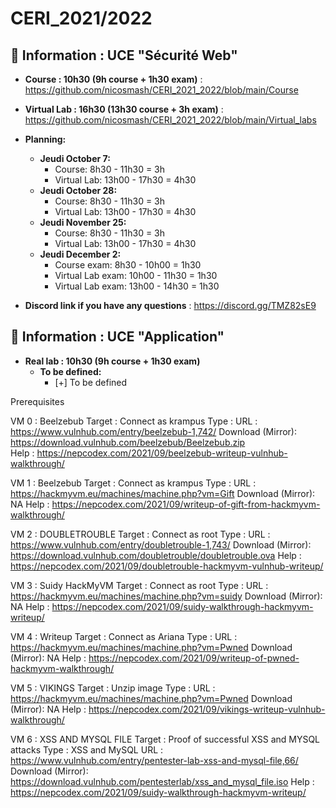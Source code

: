 # CERI_2021/2022

## 📢 Information : UCE "Sécurité Web"

* **Course : 10h30 (9h course + 1h30 exam)** : https://github.com/nicosmash/CERI_2021_2022/blob/main/Course
* **Virtual Lab : 16h30 (13h30 course + 3h exam)** : https://github.com/nicosmash/CERI_2021_2022/blob/main/Virtual_labs

* **Planning:**
    * **Jeudi October 7:**
        - Course: 8h30 - 11h30 = 3h
        - Virtual Lab: 13h00 - 17h30 = 4h30
    * **Jeudi October 28:**
        - Course: 8h30 - 11h30 = 3h
        - Virtual Lab: 13h00 - 17h30 = 4h30
    * **Jeudi November 25:**
        - Course: 8h30 - 11h30 = 3h
        - Virtual Lab: 13h00 - 17h30 = 4h30
    * **Jeudi December 2:**
        - Course exam: 8h30 - 10h00 = 1h30
        - Virtual Lab exam: 10h00 - 11h30 = 1h30
        - Virtual Lab exam: 13h00 - 14h30 = 1h30

* **Discord link if you have any questions** : https://discord.gg/TMZ82sE9

## 📢 Information : UCE "Application"

* **Real lab : 10h30 (9h course + 1h30 exam)**
    * **To be defined:**
        - [+] To be defined

Prerequisites

VM 0 : Beelzebub
Target : Connect as krampus 
Type :
URL : https://www.vulnhub.com/entry/beelzebub-1,742/ 
Download (Mirror): https://download.vulnhub.com/beelzebub/Beelzebub.zip  
Help : https://nepcodex.com/2021/09/beelzebub-writeup-vulnhub-walkthrough/ 

VM 1 : Beelzebub
Target : Connect as krampus 
Type : 
URL : https://hackmyvm.eu/machines/machine.php?vm=Gift 
Download (Mirror): NA
Help : https://nepcodex.com/2021/09/writeup-of-gift-from-hackmyvm-walkthrough/ 

VM 2 : DOUBLETROUBLE
Target : Connect as root 
Type :
URL : https://www.vulnhub.com/entry/doubletrouble-1,743/ 
Download (Mirror): https://download.vulnhub.com/doubletrouble/doubletrouble.ova
Help : https://nepcodex.com/2021/09/doubletrouble-hackmyvm-vulnhub-writeup/ 

VM 3 : Suidy HackMyVM
Target : Connect as root 
Type :
URL : https://hackmyvm.eu/machines/machine.php?vm=suidy 
Download (Mirror): NA
Help : https://nepcodex.com/2021/09/suidy-walkthrough-hackmyvm-writeup/ 

VM 4 : Writeup
Target : Connect as Ariana
Type :
URL : https://hackmyvm.eu/machines/machine.php?vm=Pwned 
Download (Mirror): NA
Help : https://nepcodex.com/2021/09/writeup-of-pwned-hackmyvm-walkthrough/ 

VM 5 : VIKINGS
Target : Unzip image 
Type :
URL : https://hackmyvm.eu/machines/machine.php?vm=Pwned 
Download (Mirror): NA
Help : https://nepcodex.com/2021/09/vikings-writeup-vulnhub-walkthrough/ 

VM 6 : XSS AND MYSQL FILE
Target : Proof of successful XSS and MYSQL attacks
Type : XSS and MySQL
URL : https://www.vulnhub.com/entry/pentester-lab-xss-and-mysql-file,66/ 
Download (Mirror): https://download.vulnhub.com/pentesterlab/xss_and_mysql_file.iso 
Help : https://nepcodex.com/2021/09/suidy-walkthrough-hackmyvm-writeup/ 
